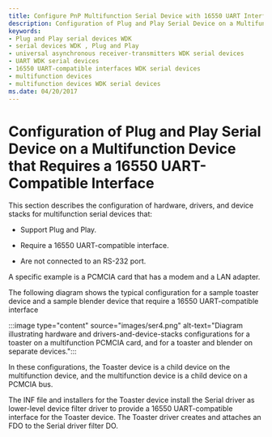 ```yaml
---
title: Configure PnP Multifunction Serial Device with 16550 UART Interface
description: Configuration of Plug and Play Serial Device on a Multifunction Device that Requires a 16550 UART-Compatible Interface
keywords:
- Plug and Play serial devices WDK
- serial devices WDK , Plug and Play
- universal asynchronous receiver-transmitters WDK serial devices
- UART WDK serial devices
- 16550 UART-compatible interfaces WDK serial devices
- multifunction devices
- multifunction devices WDK serial devices
ms.date: 04/20/2017
---
```


# Configuration of Plug and Play Serial Device on a Multifunction Device that Requires a 16550 UART-Compatible Interface

This section describes the configuration of hardware, drivers, and device stacks for multifunction serial devices that:

- Support Plug and Play.

- Require a 16550 UART-compatible interface.

- Are not connected to an RS-232 port.

A specific example is a PCMCIA card that has a modem and a LAN adapter.

The following diagram shows the typical configuration for a sample toaster device and a sample blender device that require a 16550 UART-compatible interface

:::image type="content" source="images/ser4.png" alt-text="Diagram illustrating hardware and drivers-and-device-stacks configurations for a toaster on a multifunction PCMCIA card, and for a toaster and blender on separate devices.":::

In these configurations, the Toaster device is a child device on the multifunction device, and the multifunction device is a child device on a PCMCIA bus.

The INF file and installers for the Toaster device install the Serial driver as lower-level device filter driver to provide a 16550 UART-compatible interface for the Toaster device. The Toaster driver creates and attaches an FDO to the Serial driver filter DO.
